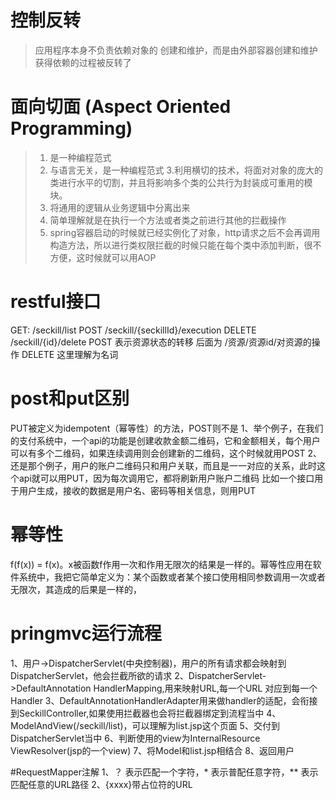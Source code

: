 # 控制反转
> 应用程序本身不负责依赖对象的 创建和维护，而是由外部容器创建和维护
>获得依赖的过程被反转了

# 面向切面 (Aspect Oriented Programming)
> 1. 是一种编程范式
> 2. 与语言无关，是一种编程范式
> 3.利用横切的技术，将面对对象的庞大的类进行水平的切割，并且将影响多个类的公共行为封装成可重用的模块。
> 4. 将通用的逻辑从业务逻辑中分离出来
> 5. 简单理解就是在执行一个方法或者类之前进行其他的拦截操作
> 6. spring容器启动的时候就已经实例化了对象，http请求之后不会再调用构造方法，所以进行类权限拦截的时候只能在每个类中添加判断，很不方便，这时候就可以用AOP

# restful接口
GET: /seckill/list
POST /seckill/{seckillId}/execution
DELETE /seckill/{id}/delete
POST 表示资源状态的转移 后面为 /资源/资源id/对资源的操作
DELETE 这里理解为名词
# post和put区别
PUT被定义为idempotent（幂等性）的方法，POST则不是
1、举个例子，在我们的支付系统中，一个api的功能是创建收款金额二维码，它和金额相关，每个用户可以有多个二维码，如果连续调用则会创建新的二维码，这个时候就用POST
2、还是那个例子，用户的账户二维码只和用户关联，而且是一一对应的关系，此时这个api就可以用PUT，因为每次调用它，都将刷新用户账户二维码
比如一个接口用于用户生成，接收的数据是用户名、密码等相关信息，则用PUT
# 幂等性
f(f(x)) = f(x)。x被函数f作用一次和作用无限次的结果是一样的。幂等性应用在软件系统中，我把它简单定义为：某个函数或者某个接口使用相同参数调用一次或者无限次，其造成的后果是一样的，

# pringmvc运行流程

1、用户->DispatcherServlet(中央控制器)，用户的所有请求都会映射到DispatcherServlet，他会拦截所欲的请求
2、DispatcherServlet->DefaultAnnotation HandlerMapping,用来映射URL,每一个URL
对应到每一个Handler
3、DefaultAnnotationHandlerAdapter用来做handler的适配，会衔接到SeckillController,如果使用拦截器也会将拦截器绑定到流程当中
4、ModelAndView(/seckill/list)，可以理解为list.jsp这个页面
5、交付到DispatcherServlet当中
6、判断使用的view为InternalResource ViewResolver(jsp的一个view)
7、将Model和list.jsp相结合
8、返回用户

#RequestMapper注解
1、？ 表示匹配一个字符，* 表示普配任意字符，** 表示匹配任意的URL路径
2、{xxxx}带占位符的URL

